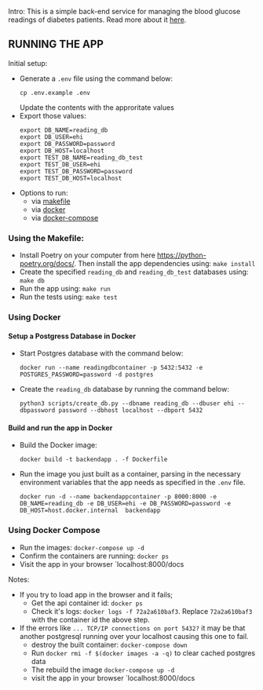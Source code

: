 Intro: This is a simple back-end service for managing the blood glucose readings of diabetes patients. Read more about it [here](https://github.com/ehiaig/backend-technical-test/TASK.md).  
## RUNNING THE APP
Initial setup:
- Generate a `.env` file using the command below:
    ```
    cp .env.example .env
    ```
    Update the contents with the approritate values
- Export those values:
    ```
    export DB_NAME=reading_db
    export DB_USER=ehi
    export DB_PASSWORD=password 
    export DB_HOST=localhost 
    export TEST_DB_NAME=reading_db_test 
    export TEST_DB_USER=ehi 
    export TEST_DB_PASSWORD=password 
    export TEST_DB_HOST=localhost
    ```
- Options to run:
    - via [makefile](#using-the-Makefile)
    - via [docker](#using-docker)
    - via [docker-compose](#using-docker-compose)
### Using the Makefile:
- Install Poetry on your computer from here https://python-poetry.org/docs/. Then install the app dependencies using: `make install`
- Create the specified `reading_db` and `reading_db_test` databases using: `make db`
- Run the app using: `make run`
- Run the tests using: `make test`


### Using Docker
#### Setup a Postgress Database in Docker
- Start Postgres database with the command below:
    ```
    docker run --name readingdbcontainer -p 5432:5432 -e POSTGRES_PASSWORD=password -d postgres
    ```
- Create the `reading_db` database by running the command below:
    ```
    python3 scripts/create_db.py --dbname reading_db --dbuser ehi --dbpassword password --dbhost localhost --dbport 5432
    ```

#### Build and run the app in Docker
- Build the Docker image:
    ```
    docker build -t backendapp . -f Dockerfile
    ```

- Run the image you just built as a container, parsing in the necessary environment variables that the app needs as specified in the `.env` file.
    ```
    docker run -d --name backendappcontainer -p 8000:8000 -e DB_NAME=reading_db -e DB_USER=ehi -e DB_PASSWORD=password -e DB_HOST=host.docker.internal  backendapp
    ```


### Using Docker Compose
- Run the images: `docker-compose up -d`
- Confirm the containers are running: `docker ps`
- Visit the app in your browser `localhost:8000/docs

Notes: 
- If you try to load app in the browser and it fails;
    - Get the api container id: `docker ps`
    - Check it's logs: `docker logs -f 72a2a610baf3`. Replace `72a2a610baf3` with the container id the above step.
- If the errors like `... TCP/IP connections on port 5432?` it may be that  another postgresql running over your localhost causing this one to fail.
    - destroy the built container: `docker-compose down`
    - Run `docker rmi -f $(docker images -a -q)` to clear cached postgres data
    - The rebuild the image `docker-compose up -d`
    - visit the app in your browser `localhost:8000/docs

